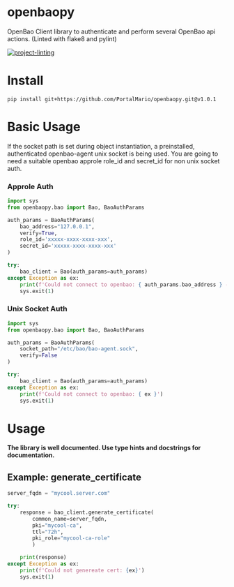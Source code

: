 # openbaopy
OpenBao Client library to authenticate and perform several OpenBao api actions. (Linted with flake8 and pylint)

[![project-linting](https://github.com/PortalMario/openbaopy/actions/workflows/linting.yml/badge.svg)](https://github.com/PortalMario/openbaopy/actions/workflows/linting.yml)

# Install
```
pip install git+https://github.com/PortalMario/openbaopy.git@v1.0.1
```

# Basic Usage
If the socket path is set during object instantiation, a preinstalled, authenticated openbao-agent unix socket is being used. You are going to need a suitable openbao approle role_id and secret_id for non unix socket auth.

### Approle Auth
```python
import sys
from openbaopy.bao import Bao, BaoAuthParams

auth_params = BaoAuthParams(
    bao_address="127.0.0.1",
    verify=True,
    role_id='xxxxx-xxxx-xxxx-xxx',
    secret_id='xxxxx-xxxx-xxxx-xxx'
)

try:
    bao_client = Bao(auth_params=auth_params)
except Exception as ex:
    print(f'Could not connect to openbao: { auth_params.bao_address } - { ex }')
    sys.exit(1)
```

### Unix Socket Auth
```python
import sys
from openbaopy.bao import Bao, BaoAuthParams

auth_params = BaoAuthParams(
    socket_path="/etc/bao/bao-agent.sock",
    verify=False
)

try:
    bao_client = Bao(auth_params=auth_params)
except Exception as ex:
    print(f'Could not connect to openbao: { ex }')
    sys.exit(1)
```

# Usage
**The library is well documented. Use type hints and docstrings for documentation.**

## Example: generate_certificate
```python
server_fqdn = "mycool.server.com"

try:
    response = bao_client.generate_certificate(
        common_name=server_fqdn,
        pki="mycool-ca",
        ttl="72h",
        pki_role="mycool-ca-role"
        )

    print(response)
except Exception as ex:
    print(f'Could not genereate cert: {ex}')
    sys.exit(1)
```
